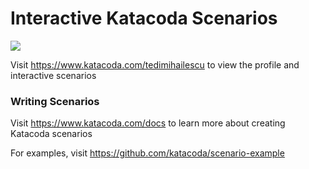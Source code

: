 # Interactive Katacoda Scenarios

[![](http://shields.katacoda.com/katacoda/tedimihailescu/count.svg)](https://www.katacoda.com/tedimihailescu "Get your profile on Katacoda.com")

Visit https://www.katacoda.com/tedimihailescu to view the profile and interactive scenarios

### Writing Scenarios
Visit https://www.katacoda.com/docs to learn more about creating Katacoda scenarios

For examples, visit https://github.com/katacoda/scenario-example
